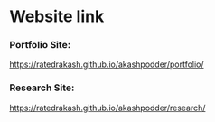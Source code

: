 # Website link

### Portfolio Site:
https://ratedrakash.github.io/akashpodder/portfolio/

### Research Site:
https://ratedrakash.github.io/akashpodder/research/